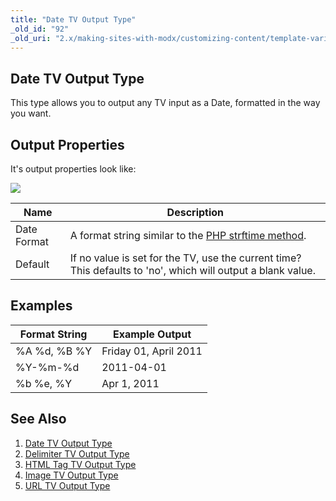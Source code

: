 ```yaml
---
title: "Date TV Output Type"
_old_id: "92"
_old_uri: "2.x/making-sites-with-modx/customizing-content/template-variables/template-variable-output-types/date-tv-output-type"
---
```


## Date TV Output Type

This type allows you to output any TV input as a Date, formatted in the way you want.

## Output Properties

It's output properties look like:

![](/download/attachments/20119603/tvot.date.png?version=1&modificationDate=1281374106000)

| Name        | Description                                                                                                  |
| ----------- | ------------------------------------------------------------------------------------------------------------ |
| Date Format | A format string similar to the [PHP strftime method](http://php.net/strftime).                               |
| Default     | If no value is set for the TV, use the current time? This defaults to 'no', which will output a blank value. |

## Examples

| Format String | Example Output        |
| ------------- | --------------------- |
| %A %d, %B %Y  | Friday 01, April 2011 |
| %Y-%m-%d      | 2011-04-01            |
| %b %e, %Y     | Apr 1, 2011           |

## See Also

1. [Date TV Output Type](building-sites/elements/template-variables/output-types/date)
2. [Delimiter TV Output Type](building-sites/elements/template-variables/output-types/delimiter)
3. [HTML Tag TV Output Type](building-sites/elements/template-variables/output-types/html)
4. [Image TV Output Type](building-sites/elements/template-variables/output-types/image)
5. [URL TV Output Type](building-sites/elements/template-variables/output-types/url)